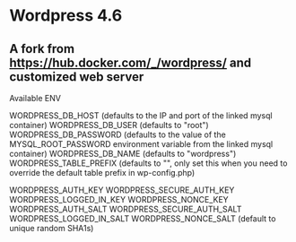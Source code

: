 # Wordpress 4.6
## A fork from https://hub.docker.com/_/wordpress/ and customized web server

Available ENV

WORDPRESS_DB_HOST (defaults to the IP and port of the linked mysql container)
WORDPRESS_DB_USER (defaults to "root")
WORDPRESS_DB_PASSWORD (defaults to the value of the MYSQL_ROOT_PASSWORD environment variable from the linked mysql container)
WORDPRESS_DB_NAME (defaults to "wordpress")
WORDPRESS_TABLE_PREFIX (defaults to "", only set this when you need to override the default table prefix in wp-config.php)

WORDPRESS_AUTH_KEY 
WORDPRESS_SECURE_AUTH_KEY 
WORDPRESS_LOGGED_IN_KEY 
WORDPRESS_NONCE_KEY 
WORDPRESS_AUTH_SALT
WORDPRESS_SECURE_AUTH_SALT 
WORDPRESS_LOGGED_IN_SALT 
WORDPRESS_NONCE_SALT (default to unique random SHA1s)
